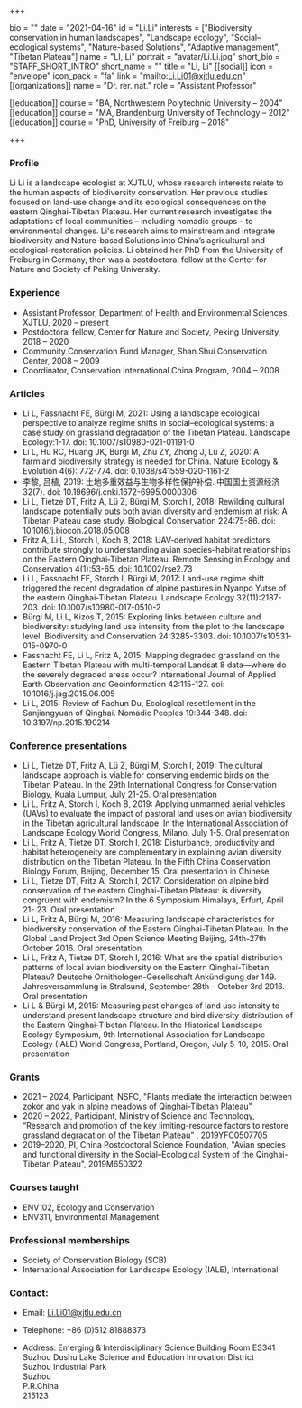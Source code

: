 +++

bio = ""
date = "2021-04-16"
id = "Li.Li"
interests = ["Biodiversity conservation in human landscapes", "Landscape ecology", "Social–ecological systems", "Nature-based Solutions", "Adaptive management", "Tibetan Plateau"]
name = "LI, Li"
portrait = "avatar/Li.Li.jpg"
short_bio = "STAFF_SHORT_INTRO"
short_name = ""
title = "LI, Li"
[[social]]
    icon = "envelope"
    icon_pack = "fa"
    link = "mailto:Li.Li01@xjtlu.edu.cn"
[[organizations]]
    name = "Dr. rer. nat."
    role = "Assistant Professor"

[[education]]
    course = "BA, Northwestern Polytechnic University – 2004"
[[education]]
    course = "MA, Brandenburg University of Technology – 2012"
[[education]]
    course = "PhD, University of Freiburg – 2018"

+++



<!-- Research Team Begins -->




<!-- Research Team Ends -->


<!-- Teaching Begins -->


<!-- Teaching Ends -->




<!-- XJTLU Profile Begins -->

### Profile

Li Li is a landscape ecologist at XJTLU, whose research interests relate to the human aspects of biodiversity conservation. Her previous studies focused on land-use change and its ecological consequences on the eastern Qinghai-Tibetan Plateau. Her current research investigates the adaptations of local communities – including nomadic groups – to environmental changes. Li's research aims to mainstream and integrate biodiversity and Nature-based Solutions into China’s agricultural and ecological-restoration policies. Li obtained her PhD from the University of Freiburg in Germany, then was a postdoctoral fellow at the Center for Nature and Society of Peking University.<br>

###  Experience

<ul> <li> Assistant Professor, Department of Health and Environmental Sciences, XJTLU, 2020 – present </li><li> Postdoctoral fellow, Center for Nature and Society, Peking University, 2018 – 2020 </li><li> Community Conservation Fund Manager, Shan Shui Conservation Center, 2008 – 2009 </li><li> Coordinator, Conservation International China Program, 2004 – 2008 </li> </ul>

###  Articles

<ul> <li> Li L, Fassnacht FE, Bürgi M, 2021: Using a landscape ecological perspective to analyze regime shifts in social–ecological systems: a case study on grassland degradation of the Tibetan Plateau. Landscape Ecology:1-17. doi: 10.1007/s10980-021-01191-0 </li><li> Li L, Hu RC, Huang JK, Bürgi M, Zhu ZY, Zhong J, Lü Z, 2020: A farmland biodiversity strategy is needed for China. Nature Ecology & Evolution 4(6): 772-774. doi: 0.1038/s41559-020-1161-2 </li><li> 李黎, 吕植, 2019: 土地多重效益与生物多样性保护补偿. 中国国土资源经济32(7). doi: 10.19696/j.cnki.1672-6995.0000306 </li><li> Li L, Tietze DT, Fritz A, Lü Z, Bürgi M, Storch I, 2018: Rewilding cultural landscape potentially puts both avian diversity and endemism at risk: A Tibetan Plateau case study. Biological Conservation 224:75-86. doi: 10.1016/j.biocon.2018.05.008 </li><li> Fritz A, Li L, Storch I, Koch B, 2018: UAV‐derived habitat predictors contribute strongly to understanding avian species–habitat relationships on the Eastern Qinghai‐Tibetan Plateau. Remote Sensing in Ecology and Conservation 4(1):53-65. doi: 10.1002/rse2.73 </li><li> Li L, Fassnacht FE, Storch I, Bürgi M, 2017: Land-use regime shift triggered the recent degradation of alpine pastures in Nyanpo Yutse of the eastern Qinghai-Tibetan Plateau. Landscape Ecology 32(11):2187-203. doi: 10.1007/s10980-017-0510-2 </li><li> Bürgi M, Li L, Kizos T, 2015: Exploring links between culture and biodiversity: studying land use intensity from the plot to the landscape level. Biodiversity and Conservation 24:3285-3303. doi: 10.1007/s10531-015-0970-0 </li><li> Fassnacht FE, Li L, Fritz A, 2015: Mapping degraded grassland on the Eastern Tibetan Plateau with multi-temporal Landsat 8 data—where do the severely degraded areas occur? International Journal of Applied Earth Observation and Geoinformation 42:115-127. doi: 10.1016/j.jag.2015.06.005 </li><li> Li L, 2015: Review of Fachun Du, Ecological resettlement in the Sanjiangyuan of Qinghai. Nomadic Peoples 19:344-348. doi: 10.3197/np.2015.190214 </li> </ul>

###  Conference presentations

<ul> <li> Li L, Tietze DT, Fritz A, Lü Z, Bürgi M, Storch I, 2019: The cultural landscape approach is viable for conserving endemic birds on the Tibetan Plateau. In the 29th International Congress for Conservation Biology, Kuala Lumpur, July 21-25. Oral presentation </li><li> Li L, Fritz A, Storch I, Koch B, 2019: Applying unmanned aerial vehicles (UAVs) to evaluate the impact of pastoral land uses on avian biodiversity in the Tibetan agricultural landscape. In the International Association of Landscape Ecology World Congress, Milano, July 1-5. Oral presentation </li><li> Li L, Fritz A, Tietze DT, Storch I, 2018: Disturbance, productivity and habitat heterogeneity are complementary in explaining avian diversity distribution on the Tibetan Plateau. In the Fifth China Conservation Biology Forum, Beijing, December 15. Oral presentation in Chinese </li><li> Li L, Tietze DT, Fritz A, Storch I, 2017: Consideration on alpine bird conservation of the eastern Qinghai-Tibetan Plateau: is diversity congruent with endemism? In the 6 Symposium Himalaya, Erfurt, April 21- 23. Oral presentation </li><li> Li L, Fritz A, Bürgi M, 2016: Measuring landscape characteristics for biodiversity conservation of the Eastern Qinghai-Tibetan Plateau. In the Global Land Project 3rd Open Science Meeting Beijing, 24th-27th October 2016. Oral presentation </li><li> Li L, Fritz A, Tietze DT, Storch I, 2016: What are the spatial distribution patterns of local avian biodiversity on the Eastern Qinghai-Tibetan Plateau? Deutsche Ornithologen-Gesellschaft Ankündigung der 149. Jahresversammlung in Stralsund, September 28th – October 3rd 2016. Oral presentation </li><li> Li L & Bürgi M, 2015: Measuring past changes of land use intensity to understand present landscape structure and bird diversity distribution of the Eastern Qinghai-Tibetan Plateau. In the Historical Landscape Ecology Symposium, 9th International Association for Landscape Ecology (IALE) World Congress, Portland, Oregon, July 5-10, 2015. Oral presentation </li> </ul>

###  Grants

<ul> <li> 2021 – 2024, Participant, NSFC, "Plants mediate the interaction between zokor and yak in alpine meadows of Qinghai-Tibetan Plateau" </li><li> 2020 – 2022, Participant, Ministry of Science and Technology, “Research and promotion of the key limiting-resource factors to restore grassland degradation of the Tibetan Plateau” , 2019YFC0507705 </li><li> 2019–2020, PI, China Postdoctoral Science Foundation, "Avian species and functional diversity in the Social–Ecological System of the Qinghai-Tibetan Plateau", 2019M650322 </li> </ul>

###  Courses taught

<ul> <li> ENV102, Ecology and Conservation </li><li> ENV311, Environmental Management </li> </ul>

###  Professional memberships

<ul> <li> Society of Conservation Biology (SCB) </li><li> International Association for Landscape Ecology (IALE), International </li> </ul>


### Contact:

 - Email: Li.Li01@xjtlu.edu.cn

 - Telephone: +86 (0)512 81888373

 - Address: Emerging & Interdisciplinary Science Building Room ES341<br> Suzhou Dushu Lake Science and Education Innovation District <br> Suzhou Industrial Park <br> Suzhou <br> P.R.China<br> 215123<br><br>


<!-- XJTLU Profile Ends -->

